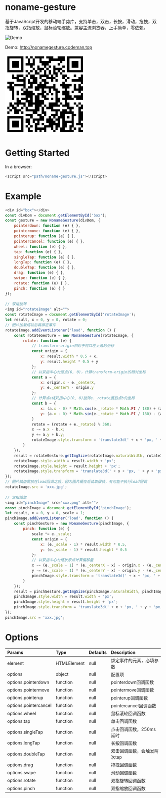 # noname-gesture
基于JavaScript开发的移动端手势库，支持单击，双击，长按，滑动，拖拽，双指旋转，双指缩放，鼠标滚轮缩放。兼容主流浏览器，上手简单，零依赖。

![Demo](https://github.com/18223781723/noname-gesture/blob/main/src/images/demo.gif)

Demo: http://nonamegesture.codeman.top

![二维码](https://github.com/18223781723/noname-gesture/blob/main/src/images/qrcode.png)

# Getting Started
In a browser:
```javascript
<script src="path/noname-gesture.js"></script>
```

# Example
```javascript
<div id="box"></div>
const divDom = document.getElementById('box');
const gesture = new NonameGesture(divDom, {
    pointerdown: function (e) { },
    pointermove: function (e) { },
    pointerup: function (e) { },
    pointercancel: function (e) { },
    wheel: function (e) { },
    tap: function (e) { },
    singleTap: function (e) { },
    longTap: function (e) { },
    doubleTap: function (e) { },
    drag: function (e) { },
    swipe: function (e) { },
    rotate: function (e) { },
    pinch: function (e) { }
});

// 双指旋转
<img id="rotateImage" alt="">
const rotateImage = document.getElementById('rotateImage');
let result, x = 0, y = 0, rotate = 0;
// 图片加载成功后再绑定事件
rotateImage.addEventListener('load', function () {
    const rotateGesture = new NonameGesture(rotateImage, {
        rotate: function (e) {
            // transform-origin相对于视口左上角的坐标
            const origin = {
                x: result.width * 0.5 + x,
                y: result.height * 0.5 + y
            };
            // 以双指中心为原点(0, 0)，计算transform-origin的相对坐标
            const a = {
                x: origin.x - e._centerX,
                y: e._centerY - origin.y
            };
            // 计算点a绕双指中心(0, 0)旋转e._rotate度后点b的坐标
            const b = {
                x: (a.x - 0) * Math.cos(e._rotate * Math.PI / 180) + (a.y - 0) * Math.sin(e._rotate * Math.PI / 180) + 0,
                y: (a.x - 0) * Math.sin(e._rotate * Math.PI / 180) - (a.y - 0) * Math.cos(e._rotate * Math.PI / 180) + 0
            }
            rotate = (rotate + e._rotate) % 360;
            x -= a.x - b.x;
            y += a.y + b.y;
            rotateImage.style.transform = 'translate3d(' + x + 'px, ' + y + 'px, 0px) rotate(' + rotate + 'deg)';
        }
    });
    result = rotateGesture.getImgSize(rotateImage.naturalWidth, rotateImage.naturalHeight, window.innerWidth, window.innerHeight);
    rotateImage.style.width = result.width + 'px';
    rotateImage.style.height = result.height + 'px';
    rotateImage.style.transform = 'translate3d(' + x + 'px, ' + y + 'px, 0px) rotate(' + rotate + 'deg)';
});
// 图片赋值需放在load回调之后，因为图片缓存后读取很快，有可能不执行load回调
rotateImage.src = 'xxx.jpg';

// 双指缩放
<img id="pinchImage" src="xxx.png" alt="">
const pinchImage = document.getElementById('pinchImage');
let result, x = 0, y = 0, scale = 1;
pinchImage.addEventListener('load', function () {
    const pinchGesture = new NonameGesture(pinchImage, {
        pinch: function (e) {
            scale *= e._scale;
            const origin = {
                x: (e._scale - 1) * result.width * 0.5,
                y: (e._scale - 1) * result.height * 0.5
            };
            // 以双指中心为缩放原点计算偏移量
            x -= (e._scale - 1) * (e._centerX - x) - origin.x - (e._centerX - e._lastCenterX);
            y -= (e._scale - 1) * (e._centerY - x) - origin.y - (e._centerY - e._lastCenterY);
            pinchImage.style.transform = 'translate3d(' + x + 'px, ' + y + 'px, 0px) scale(' + scale + ')';
        }
    });
    result = pinchGesture.getImgSize(pinchImage.naturalWidth, pinchImage.naturalHeight, window.innerWidth, window.innerHeight);
    pinchImage.style.width = result.width + 'px';
    pinchImage.style.height = result.height + 'px';
    pinchImage.style.transform = 'translate3d(' + x + 'px, ' + y + 'px, 0px) scale(' + scale + ')';
});
pinchImage.src = 'xxx.jpg';
```

# Options
| Params | Type | Defaults | Description |
| :---- | :---- | :---- | :---- |
| element | HTMLElement | null | 绑定事件的元素，必填参数 |
| options | object | null | 配置项 |
| options.pointerdown | function | null | pointerdown回调函数 |
| options.pointermove | function | null | pointermove回调函数 |
| options.pointerup | function | null | pointerup回调函数 |
| options.pointercancel | function | null | pointercancel回调函数 |
| options.wheel | function | null | 鼠标滚轮回调函数 |
| options.tap | function | null | 单击回调函数 |
| options.singleTap | function | null | 点击回调函数，250ms延时 |
| options.longTap | function | null | 长按回调函数 |
| options.doubleTap | function | null | 双击回调函数，会触发两次tap |
| options.drag | function | null | 拖拽回调函数 |
| options.swipe | function | null | 滑动回调函数 |
| options.rotate | function | null | 双指旋转回调函数 |
| options.pinch | function | null | 双指缩放回调函数 |
